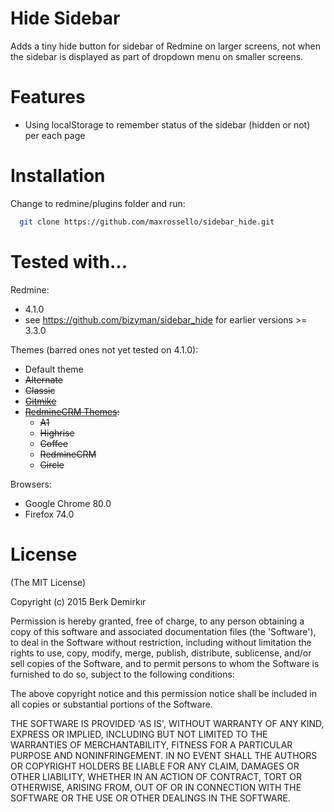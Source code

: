 Hide Sidebar
====================

Adds a tiny hide button for sidebar of Redmine on larger screens, not when the sidebar is displayed as part of dropdown menu on smaller screens.

Features
====================

 * Using localStorage to remember status of the sidebar (hidden or not) per each page

Installation
====================
Change to redmine/plugins folder and run:
```bash
  git clone https://github.com/maxrossello/sidebar_hide.git
```

Tested with...
====================

Redmine:
 * 4.1.0
 * see https://github.com/bizyman/sidebar_hide for earlier versions >= 3.3.0

Themes (barred ones not yet tested on 4.1.0):
 * Default theme
 * ~~Alternate~~
 * ~~Classic~~ 
 * ~~[Gitmike](https://github.com/makotokw/redmine-theme-gitmike)~~
 * ~~[RedmineCRM Themes](http://redminecrm.com/projects/themes):~~
   * ~~A1~~
   * ~~Highrise~~
   * ~~Coffee~~
   * ~~RedmineCRM~~
   * ~~Circle~~

Browsers:
 * Google Chrome 80.0
 * Firefox 74.0

License
====================

(The MIT License)

Copyright (c) 2015 Berk Demirkır

Permission is hereby granted, free of charge, to any person obtaining a copy of this software and associated documentation files (the 'Software'), to deal in the Software without restriction, including without limitation the rights to use, copy, modify, merge, publish, distribute, sublicense, and/or sell copies of the Software, and to permit persons to whom the Software is furnished to do so, subject to the following conditions:

The above copyright notice and this permission notice shall be included in all copies or substantial portions of the Software.

THE SOFTWARE IS PROVIDED 'AS IS', WITHOUT WARRANTY OF ANY KIND, EXPRESS OR IMPLIED, INCLUDING BUT NOT LIMITED TO THE WARRANTIES OF MERCHANTABILITY, FITNESS FOR A PARTICULAR PURPOSE AND NONINFRINGEMENT. IN NO EVENT SHALL THE AUTHORS OR COPYRIGHT HOLDERS BE LIABLE FOR ANY CLAIM, DAMAGES OR OTHER LIABILITY, WHETHER IN AN ACTION OF CONTRACT, TORT OR OTHERWISE, ARISING FROM, OUT OF OR IN CONNECTION WITH THE SOFTWARE OR THE USE OR OTHER DEALINGS IN THE SOFTWARE.
